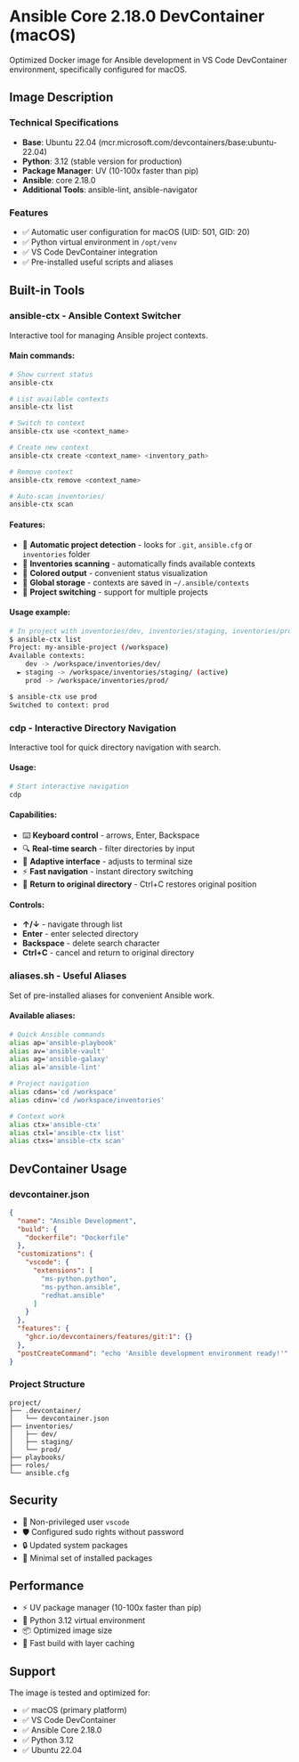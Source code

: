# Ansible Core 2.18.0 DevContainer (macOS)

Optimized Docker image for Ansible development in VS Code DevContainer environment, specifically configured for macOS.

## Image Description

### Technical Specifications
- **Base**: Ubuntu 22.04 (mcr.microsoft.com/devcontainers/base:ubuntu-22.04)
- **Python**: 3.12 (stable version for production)
- **Package Manager**: UV (10-100x faster than pip)
- **Ansible**: core 2.18.0
- **Additional Tools**: ansible-lint, ansible-navigator

### Features
- ✅ Automatic user configuration for macOS (UID: 501, GID: 20)
- ✅ Python virtual environment in `/opt/venv`
- ✅ VS Code DevContainer integration
- ✅ Pre-installed useful scripts and aliases

## Built-in Tools

### ansible-ctx - Ansible Context Switcher

Interactive tool for managing Ansible project contexts.

#### Main commands:
```bash
# Show current status
ansible-ctx

# List available contexts
ansible-ctx list

# Switch to context
ansible-ctx use <context_name>

# Create new context
ansible-ctx create <context_name> <inventory_path>

# Remove context
ansible-ctx remove <context_name>

# Auto-scan inventories/
ansible-ctx scan
```

#### Features:
- 🎯 **Automatic project detection** - looks for `.git`, `ansible.cfg` or `inventories` folder
- 📁 **Inventories scanning** - automatically finds available contexts
- 🌈 **Colored output** - convenient status visualization
- 💾 **Global storage** - contexts are saved in `~/.ansible/contexts`
- 🔄 **Project switching** - support for multiple projects

#### Usage example:
```bash
# In project with inventories/dev, inventories/staging, inventories/prod
$ ansible-ctx list
Project: my-ansible-project (/workspace)
Available contexts:
    dev -> /workspace/inventories/dev/
  ► staging -> /workspace/inventories/staging/ (active)
    prod -> /workspace/inventories/prod/

$ ansible-ctx use prod
Switched to context: prod
```

### cdp - Interactive Directory Navigation

Interactive tool for quick directory navigation with search.

#### Usage:
```bash
# Start interactive navigation
cdp
```

#### Capabilities:
- ⌨️ **Keyboard control** - arrows, Enter, Backspace
- 🔍 **Real-time search** - filter directories by input
- 📱 **Adaptive interface** - adjusts to terminal size
- ⚡ **Fast navigation** - instant directory switching
- 🔄 **Return to original directory** - Ctrl+C restores original position

#### Controls:
- **↑/↓** - navigate through list
- **Enter** - enter selected directory
- **Backspace** - delete search character
- **Ctrl+C** - cancel and return to original directory

### aliases.sh - Useful Aliases

Set of pre-installed aliases for convenient Ansible work.

#### Available aliases:
```bash
# Quick Ansible commands
alias ap='ansible-playbook'
alias av='ansible-vault'
alias ag='ansible-galaxy'
alias al='ansible-lint'

# Project navigation
alias cdans='cd /workspace'
alias cdinv='cd /workspace/inventories'

# Context work
alias ctx='ansible-ctx'
alias ctxl='ansible-ctx list'
alias ctxs='ansible-ctx scan'
```

## DevContainer Usage

### devcontainer.json
```json
{
  "name": "Ansible Development",
  "build": {
    "dockerfile": "Dockerfile"
  },
  "customizations": {
    "vscode": {
      "extensions": [
        "ms-python.python",
        "ms-python.ansible",
        "redhat.ansible"
      ]
    }
  },
  "features": {
    "ghcr.io/devcontainers/features/git:1": {}
  },
  "postCreateCommand": "echo 'Ansible development environment ready!'"
}
```

### Project Structure
```
project/
├── .devcontainer/
│   └── devcontainer.json
├── inventories/
│   ├── dev/
│   ├── staging/
│   └── prod/
├── playbooks/
├── roles/
└── ansible.cfg
```

## Security

- 🔐 Non-privileged user `vscode`
- 🛡️ Configured sudo rights without password
- 🔒 Updated system packages
- 🚫 Minimal set of installed packages

## Performance

- ⚡ UV package manager (10-100x faster than pip)
- 🐍 Python 3.12 virtual environment
- 📦 Optimized image size
- 🔄 Fast build with layer caching

## Support

The image is tested and optimized for:
- ✅ macOS (primary platform)
- ✅ VS Code DevContainer
- ✅ Ansible Core 2.18.0
- ✅ Python 3.12
- ✅ Ubuntu 22.04 